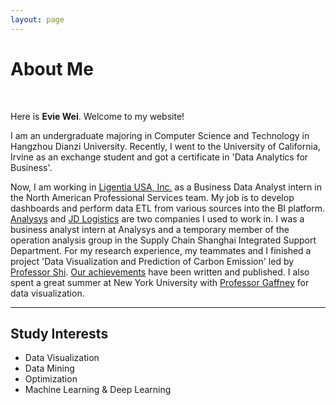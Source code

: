 ```yaml
---
layout: page
---
```


# About Me

<!--<img src="https://caihanlin.com/caihanlin.jpg" class="floatpic">-->
<br>

Here is **Evie Wei**. Welcome to my website!<br>

I am an undergraduate majoring in Computer Science and Technology in Hangzhou Dianzi University. Recently, I went to the University of California, Irvine as an exchange student and got a certificate in 'Data Analytics for Business'.

Now, I am working in [Ligentia USA, Inc.](https://ligentia.com/) as a Business Data Analyst intern in the North American Professional Services team. My job is to develop dashboards and perform data ETL from various sources into the BI platform. [Analysys](https://www.analysys.cn/) and [JD Logistics](https://www.jdl.com/en/profile) are two companies I used to work in. I was a business analyst intern at Analysys and a temporary member of the operation analysis group in the Supply Chain Shanghai Integrated Support Department. For my research experience, my teammates and I finished a project 'Data Visualization and Prediction of Carbon Emission' led by [Professor Shi](https://faculty.hdu.edu.cn/jsjxy/sxy2/main.htm). [Our achievements](https://link.springer.com/chapter/10.1007/978-981-96-1812-5_13) have been written and published. I also spent a great summer at New York University with [Professor Gaffney](https://www.sps.nyu.edu/homepage/academics/faculty-directory/20072-christopher-t-gaffney.html#about20072) for data visualization.<br>

---

## Study Interests

- Data Visualization
- Data Mining
- Optimization
- Machine Learning & Deep Learning
<br>
